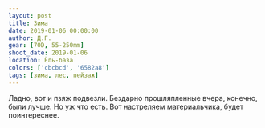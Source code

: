 ```yaml
---
layout: post
title: Зима
date: 2019-01-06 00:00:00
author: Д.Г.
gear: [70D, 55-250mm]
shoot_date: 2019-01-06
location: Ёль-база
colors: ['cbcbcd', '6582a8']
tags: [зима, лес, пейзаж]
---
```

Ладно, вот и пзяж подвезли. Бездарно прошляпленные вчера, конечно, были лучше. Но уж что есть. Вот настреляем материальчика, будет поинтереснее.
